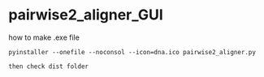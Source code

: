 # pairwise2_aligner_GUI

how to make .exe file

    pyinstaller --onefile --noconsol --icon=dna.ico pairwise2_aligner.py

    then check dist folder
